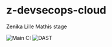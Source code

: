 # z-devsecops-cloud
Zenika Lille Mathis stage

![Main CI](https://github.com/mathis-tryla/z-devsecops-cloud/actions/workflows/main.yml/badge.svg?event=push)
![DAST](https://github.com/mathis-tryla/z-devsecops-cloud/actions/workflows/dast.yml/badge.svg)